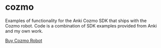 # cozmo
Examples of functionality for the Anki Cozmo SDK that ships with the Cozmo robot. Code is a combination of SDK 
examples provided from Anki and my own work.  

[Buy Cozmo Robot](https://anki.com/en-us/cozmo)
